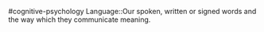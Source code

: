 #cognitive-psychology 
Language::Our spoken, written or signed words and the way which they communicate meaning.
<!--SR:!2024-04-10,2,230-->